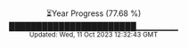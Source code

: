 <p align="center">
⏳Year Progress (77.68 %) <br>
███████████████████████▁▁▁▁▁▁▁ <br>
<sub>Updated: Wed, 11 Oct 2023 12:32:43 GMT</sub>
</p>

